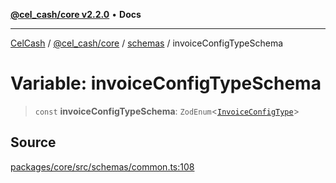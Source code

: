 [**@cel_cash/core v2.2.0**](../../README.md) • **Docs**

***

[CelCash](../../../../packages.md) / [@cel\_cash/core](../../README.md) / [schemas](../README.md) / invoiceConfigTypeSchema

# Variable: invoiceConfigTypeSchema

> `const` **invoiceConfigTypeSchema**: `ZodEnum`\<[`InvoiceConfigType`](../../types/type-aliases/InvoiceConfigType.md)\>

## Source

[packages/core/src/schemas/common.ts:108](https://github.com/Pyxlab/celcash/blob/f7cdc752c29f8a0dcef033e212602412d2050afc/packages/core/src/schemas/common.ts#L108)
